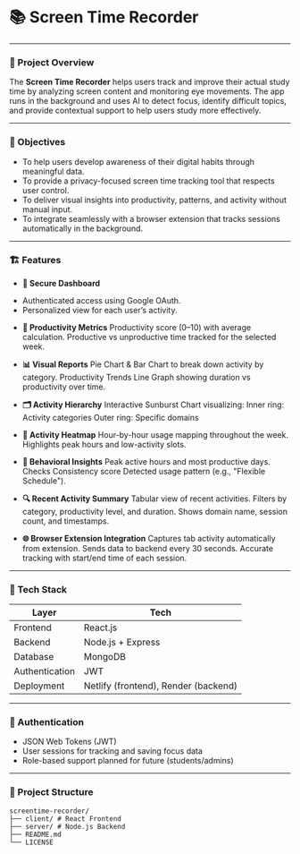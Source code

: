 # 📚 Screen Time Recorder

---

### 🧠 Project Overview

The **Screen Time Recorder** helps users track and improve their actual study time by analyzing screen content and monitoring eye movements. The app runs in the background and uses AI to detect focus, identify difficult topics, and provide contextual support to help users study more effectively.

---

### 🎯 Objectives

- To help users develop awareness of their digital habits through meaningful data.
- To provide a privacy-focused screen time tracking tool that respects user control.
- To deliver visual insights into productivity, patterns, and activity without manual input.
- To integrate seamlessly with a browser extension that tracks sessions automatically in the background.

---

### 🏗️ Features

- **🔐 Secure Dashboard** 
* Authenticated access using Google OAuth.
* Personalized view for each user’s activity.

- **🧾 Productivity Metrics**
Productivity score (0–10) with average calculation.
Productive vs unproductive time tracked for the selected week.

- **📊 Visual Reports**
Pie Chart & Bar Chart to break down activity by category.
Productivity Trends Line Graph showing duration vs productivity over time.

- **🗂️ Activity Hierarchy**
Interactive Sunburst Chart visualizing:
Inner ring: Activity categories
Outer ring: Specific domains

- **📆 Activity Heatmap**
Hour-by-hour usage mapping throughout the week.
Highlights peak hours and low-activity slots.

- **🧠 Behavioral Insights**
Peak active hours and most productive days.
Checks Consistency score 
Detected usage pattern (e.g., "Flexible Schedule").

- **🔍 Recent Activity Summary**
Tabular view of recent activities.
Filters by category, productivity level, and duration.
Shows domain name, session count, and timestamps.

- **🌐 Browser Extension Integration**
Captures tab activity automatically from extension.
Sends data to backend every 30 seconds.
Accurate tracking with start/end time of each session.

---

### 🔧 Tech Stack

| Layer          | Tech                                                             |
| -------------- | ---------------------------------------------------------------- |
| Frontend       | React.js                                                         |
| Backend        | Node.js + Express                                                |
| Database       | MongoDB                                                          |
| Authentication | JWT                                                              |
| Deployment     | Netlify (frontend), Render (backend)                             |

---

### 🔐 Authentication

- JSON Web Tokens (JWT) 
- User sessions for tracking and saving focus data
- Role-based support planned for future (students/admins)

---

### 📁 Project Structure

```shell
screentime-recorder/
├── client/ # React Frontend
├── server/ # Node.js Backend
├── README.md
└── LICENSE
```
